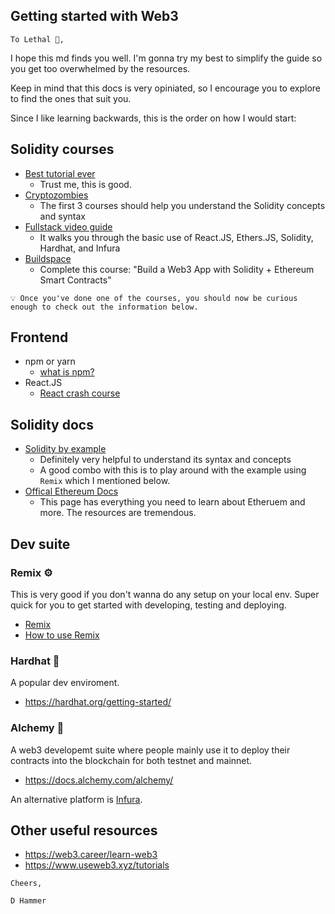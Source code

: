## Getting started with Web3

`To Lethal 👋,`

I hope this md finds you well. I'm gonna try my best to simplify the guide so you get too overwhelmed by the resources.

Keep in mind that this docs is very opiniated, so I encourage you to explore to find the ones that suit you.

Since I like learning backwards, this is the order on how I would start:

## Solidity courses
- [Best tutorial ever](https://www.youtube.com/watch?v=dQw4w9WgXcQ)
  - Trust me, this is good.
- [Cryptozombies](https://cryptozombies.io/en/course)
  - The first 3 courses should help you understand the Solidity concepts and syntax
- [Fullstack video guide](https://www.youtube.com/watch?v=a0osIaAOFSE)
  - It walks you through the basic use of React.JS, Ethers.JS, Solidity, Hardhat, and Infura
- [Buildspace](https://buildspace.so/)
  - Complete this course: "Build a Web3 App with Solidity + Ethereum Smart Contracts"

```
💡 Once you've done one of the courses, you should now be curious enough to check out the information below.
```

## Frontend
- npm or yarn
  - [what is npm?](https://medium.com/swlh/what-is-npm-a-simple-english-guide-to-truly-understanding-the-node-package-manager-41e82f6c5515)
- React.JS
  - [React crash course](https://www.youtube.com/watch?v=w7ejDZ8SWv8)

## Solidity docs
- [Solidity by example](https://solidity-by-example.org/)
  - Definitely very helpful to understand its syntax and concepts
  - A good combo with this is to play around with the example using `Remix` which I mentioned below.
- [Offical Ethereum Docs](https://ethereum.org/en/developers/)
  - This page has everything you need to learn about Etheruem and more. The resources are tremendous.

## Dev suite

### Remix ⚙️
This is very good if you don't wanna do any setup on your local env. Super quick for you to get started with developing, testing and deploying.
- [Remix](https://remix.ethereum.org/)
- [How to use Remix](https://www.youtube.com/watch?v=bZKVfXmzRDw)

### Hardhat 👷
A popular dev enviroment.
- https://hardhat.org/getting-started/

### Alchemy 🔮
A web3 developemt suite where people mainly use it to deploy their contracts into the blockchain for both testnet and mainnet.
- https://docs.alchemy.com/alchemy/

An alternative platform is [Infura](https://infura.io/).

## Other useful resources
- https://web3.career/learn-web3
- https://www.useweb3.xyz/tutorials

`Cheers,`

`D Hammer`
